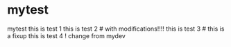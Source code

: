 # mytest
mytest
 this is test 1
 this is test 2 # with modifications!!!!
 this is test 3 # this is a fixup
 this is test 4 !
 change from mydev
